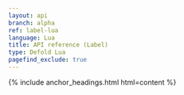 ```yaml
---
layout: api
branch: alpha
ref: label-lua
language: Lua
title: API reference (Label)
type: Defold Lua
pagefind_exclude: true
---
```

{% include anchor_headings.html html=content %}